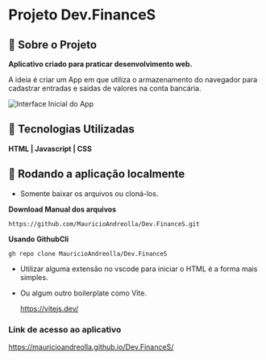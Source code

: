 # Projeto Dev.FinanceS

## 📄 Sobre o Projeto

**Aplicativo criado para praticar desenvolvimento web.**

A ideia é criar um App em que utiliza o armazenamento do navegador para cadastrar entradas e saidas de valores na conta bancária.

![Interface Inicial do App](https://github.com/MauricioAndreolla/Dev.FinanceS/assets/44854911/76ef111c-47ec-42f0-afcd-a6b4ecde1ebd)


## 🔨 Tecnologias Utilizadas

 **HTML | Javascript | CSS**

## 📍 Rodando a aplicação localmente

- Somente baixar os arquivos ou cloná-los.

**Download Manual dos arquivos**
```
https://github.com/MauricioAndreolla/Dev.FinanceS.git
```

**Usando GithubCli**
```
gh repo clone MauricioAndreolla/Dev.FinanceS
```
- Utilizar alguma extensão no vscode para iniciar o HTML é a forma mais simples.
- Ou algum outro boilerplate como Vite.

  https://vitejs.dev/

### Link de acesso ao aplicativo

https://mauricioandreolla.github.io/Dev.FinanceS/


